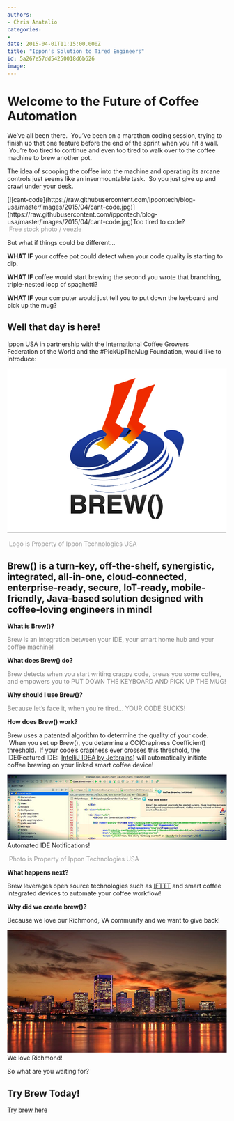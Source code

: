 ```yaml
---
authors:
- Chris Anatalio
categories:
- 
date: 2015-04-01T11:15:00.000Z
title: "Ippon's Solution to Tired Engineers"
id: 5a267e57dd54250018d6b626
image: 
---
```


# Welcome to the Future of Coffee Automation

We’ve all been there.  You’ve been on a marathon coding session, trying to finish up that one feature before the end of the sprint when you hit a wall.  You’re too tired to continue and even too tired to walk over to the coffee machine to brew another pot.

The idea of scooping the coffee into the machine and operating its arcane controls just seems like an insurmountable task.  So you just give up and crawl under your desk.

<div class="wp-caption aligncenter" id="attachment_12859" style="width: 478px">[![cant-code](https://raw.githubusercontent.com/ippontech/blog-usa/master/images/2015/04/cant-code.jpg)](https://raw.githubusercontent.com/ippontech/blog-usa/master/images/2015/04/cant-code.jpg)Too tired to code?

</div> <span style="color: #999999;">Free stock photo / veezle</span>

But what if things could be different…

**WHAT IF** your coffee pot could detect when your code quality is starting to dip.

**WHAT IF** coffee would start brewing the second you wrote that branching, triple-nested loop of spaghetti?

**WHAT IF** your computer would just tell you to put down the keyboard and pick up the mug?

## Well that day is here!

Ippon USA in partnership with the International Coffee Growers Federation of the World and the #PickUpTheMug Foundation, would like to introduce:

[![Brew2](https://raw.githubusercontent.com/ippontech/blog-usa/master/images/2015/04/Brew2.png)](https://raw.githubusercontent.com/ippontech/blog-usa/master/images/2015/04/Brew2.png)

<span style="color: #999999;"> Logo is Property of Ippon Technologies USA</span>

##

## Brew() is a turn-key, off-the-shelf, synergistic, integrated, all-in-one, cloud-connected, enterprise-ready, secure, IoT-ready, mobile-friendly, Java-based solution designed with coffee-loving engineers in mind!

**What is Brew()?**

<span style="color: #808080;">Brew is an integration between your IDE, your smart home hub and your coffee machine!</span>

**What does Brew() do?**

<span style="color: #808080;">Brew detects when you start writing crappy code, brews you some coffee, and empowers you to PUT DOWN THE KEYBOARD AND PICK UP THE MUG!</span>

**Why should I use Brew()?**

<span style="color: #808080;">Because let’s face it, when you’re tired… YOUR CODE SUCKS!</span>

**How does Brew() work?**

Brew uses a patented algorithm to determine the quality of your code.  When you set up Brew(), you determine a CC(Crapiness Coefficient) threshold.  If your code’s crapiness ever crosses this threshold, the IDE(Featured IDE:  [IntelliJ IDEA by Jetbrains](https://www.jetbrains.com/idea/ "Intellij IDE")) will automatically initiate coffee brewing on your linked smart coffee device!

![intellij-updated2](https://raw.githubusercontent.com/ippontech/blog-usa/master/images/2016/12/intellij-updated2.jpg)
Automated IDE Notifications!

<span style="color: #999999;"> Photo is Property of Ippon Technologies USA </span>

**What happens next?**

Brew leverages open source technologies such as [IFTTT](https://ifttt.com/) and smart coffee integrated devices to automate your coffee workflow!

**Why did we create brew()?**

Because we love our Richmond, VA community and we want to give back!

![Richmond Skyline](https://raw.githubusercontent.com/ippontech/blog-usa/master/images/2016/12/richmond.jpg)
We love Richmond!

So what are you waiting for?

## Try Brew Today!

[Try brew here](https://github.com/anataliocs/brew- "Brew on github")
